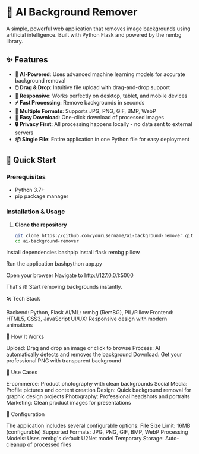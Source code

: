 # 🎨 AI Background Remover

A simple, powerful web application that removes image backgrounds using artificial intelligence. Built with Python Flask and powered by the rembg library.


## ✨ Features

- **🤖 AI-Powered**: Uses advanced machine learning models for accurate background removal
- **🖱️ Drag & Drop**: Intuitive file upload with drag-and-drop support
- **📱 Responsive**: Works perfectly on desktop, tablet, and mobile devices
- **⚡ Fast Processing**: Remove backgrounds in seconds
- **📁 Multiple Formats**: Supports JPG, PNG, GIF, BMP, WebP
- **💾 Easy Download**: One-click download of processed images
- **🔒 Privacy First**: All processing happens locally - no data sent to external servers
- **📦 Single File**: Entire application in one Python file for easy deployment

## 🚀 Quick Start

### Prerequisites
- Python 3.7+
- pip package manager

### Installation & Usage

1. **Clone the repository**
   ```bash
   git clone https://github.com/yourusername/ai-background-remover.git
   cd ai-background-remover

Install dependencies
bashpip install flask rembg pillow

Run the application
bashpython app.py

Open your browser
Navigate to http://127.0.0.1:5000

That's it! Start removing backgrounds instantly.

🛠️ Tech Stack

Backend: Python, Flask
AI/ML: rembg (RemBG), PIL/Pillow
Frontend: HTML5, CSS3, JavaScript
UI/UX: Responsive design with modern animations

📱 How It Works

Upload: Drag and drop an image or click to browse
Process: AI automatically detects and removes the background
Download: Get your professional PNG with transparent background

🎯 Use Cases

E-commerce: Product photography with clean backgrounds
Social Media: Profile pictures and content creation
Design: Quick background removal for graphic design projects
Photography: Professional headshots and portraits
Marketing: Clean product images for presentations

🔧 Configuration

The application includes several configurable options:
File Size Limit: 16MB (configurable)
Supported Formats: JPG, PNG, GIF, BMP, WebP
Processing Models: Uses rembg's default U2Net model
Temporary Storage: Auto-cleanup of processed files
